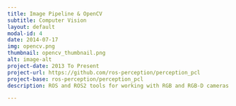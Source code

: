 ```yaml
---
title: Image Pipeline & OpenCV
subtitle: Computer Vision
layout: default
modal-id: 4
date: 2014-07-17
img: opencv.png
thumbnail: opencv_thumbnail.png
alt: image-alt
project-date: 2013 To Present
project-url: https://github.com/ros-perception/perception_pcl
project-base: ros-perception/perception_pcl
description: ROS and ROS2 tools for working with RGB and RGB-D cameras including viewing tools, stereo image correlation, depth image processing, and more. Many of these capabilities are built on top of <b>vision_opencv</b>, which we also support and built with OpenCV. Image courtasy of <a href="http://wiki.ros.org/depth_image_proc?distro=melodic">the wiki</a>.

---
```

